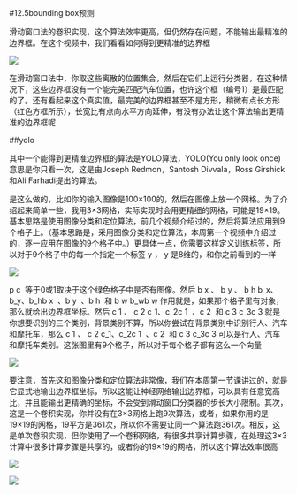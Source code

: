 #12.5bounding box预测

滑动窗口法的卷积实现，这个算法效率更高，但仍然存在问题，不能输出最精准的边界框。在这个视频中，我们看看如何得到更精准的边界框

![](https://cdn.jsdelivr.net/gh/tj-messi/picture/20241004122553.png)

在滑动窗口法中，你取这些离散的位置集合，然后在它们上运行分类器，在这种情况下，这些边界框没有一个能完美匹配汽车位置，也许这个框（编号1）是最匹配的了。还有看起来这个真实值，最完美的边界框甚至不是方形，稍微有点长方形（红色方框所示），长宽比有点向水平方向延伸，有没有办法让这个算法输出更精准的边界框呢

##yolo

其中一个能得到更精准边界框的算法是YOLO算法，YOLO(You only look once)意思是你只看一次，这是由Joseph Redmon，Santosh Divvala，Ross Girshick和Ali Farhadi提出的算法。

是这么做的，比如你的输入图像是100×100的，然后在图像上放一个网格。为了介绍起来简单一些，我用3×3网格，实际实现时会用更精细的网格，可能是19×19。基本思路是使用图像分类和定位算法，前几个视频介绍过的，然后将算法应用到9个格子上。（基本思路是，采用图像分类和定位算法，本周第一个视频中介绍过的，逐一应用在图像的9个格子中。）更具体一点，你需要这样定义训练标签，所以对于9个格子中的每一个指定一个标签 y ， y 是8维的，和你之前看到的一样

![](https://cdn.jsdelivr.net/gh/tj-messi/picture/1728016366142.png)

p 
c
​
  等于0或1取决于这个绿色格子中是否有图像。然后 b x 、 b y 、 b h b_x、b_y、b_hb 
x
​
 、b 
y
​
 、b 
h
​
  和 b w b_wb 
w
​
  作用就是，如果那个格子里有对象，那么就给出边界框坐标。然后 c 1 、 c 2 c_1、c_2c 
1
​
 、c 
2
​
  和 c 3 c_3c 
3
​
  就是你想要识别的三个类别，背景类别不算，所以你尝试在背景类别中识别行人、汽车和摩托车，那么 c 1 、 c 2 c_1、c_2c 
1
​
 、c 
2
​
  和 c 3 c_3c 
3
​
  可以是行人、汽车和摩托车类别。这张图里有9个格子，所以对于每个格子都有这么一个向量

![](https://cdn.jsdelivr.net/gh/tj-messi/picture/20241004123329.png)

要注意，首先这和图像分类和定位算法非常像，我们在本周第一节课讲过的，就是它显式地输出边界框坐标，所以这能让神经网络输出边界框，可以具有任意宽高比，并且能输出更精确的坐标，不会受到滑动窗口分类器的步长大小限制。其次，这是一个卷积实现，你并没有在3×3网格上跑9次算法，或者，如果你用的是19×19的网格，19平方是361次，所以你不需要让同一个算法跑361次。相反，这是单次卷积实现，但你使用了一个卷积网络，有很多共享计算步骤，在处理这3×3计算中很多计算步骤是共享的，或者你的19×19的网格，所以这个算法效率很高

![](https://cdn.jsdelivr.net/gh/tj-messi/picture/1728029924231.png)

![](https://cdn.jsdelivr.net/gh/tj-messi/picture/20241004161906.png)